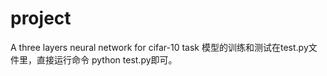 # project
A three layers neural network for cifar-10 task
模型的训练和测试在test.py文件里，直接运行命令 python test.py即可。
